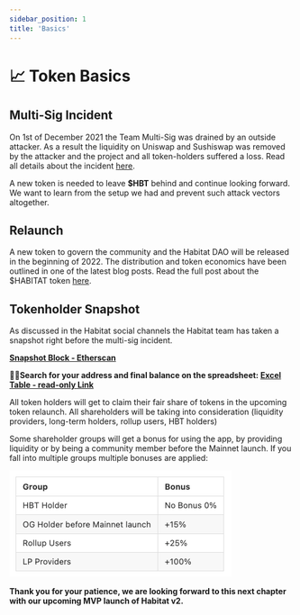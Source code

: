 ```yaml
---
sidebar_position: 1
title: 'Basics'
---
```


# 📈 Token Basics

## Multi-Sig Incident

On 1st of December 2021 the Team Multi-Sig was drained by an outside attacker. As a result the liquidity on Uniswap and Sushiswap was removed by the attacker and the project and all token-holders suffered a loss. Read all details about the incident [here](https://0xhabitat.substack.com/p/exploit2).

A new token is needed to leave **$HBT** behind and continue looking forward. We want to learn from the setup we had and prevent such attack vectors altogether.

## Relaunch

A new token to govern the community and the Habitat DAO will be released in the beginning of 2022. The distribution and token economics have been outlined in one of the latest blog posts. Read the full post about the $HABITAT token [here](https://0xhabitat.substack.com/p/endofyear).

## Tokenholder Snapshot 

As discussed in the Habitat social channels the Habitat team has taken a snapshot right before the multi-sig incident.

**[Snapshot Block - Etherscan](https://etherscan.io/block/13721615)**

👀🔎**Search for your address and final balance on the spreadsheet: [Excel Table - read-only Link](https://docs.google.com/spreadsheets/d/e/2PACX-1vRuiEDeHK7J8mb7iUoxrWxcjAxNJJE5CPUr4em0-3Y29zeioxRIBAH-u9dEDGQrZ_-R5Ij1VjdrD0sy/pubhtml)**

All token holders will get to claim their fair share of tokens in the upcoming token relaunch. All shareholders will be taking into consideration (liquidity providers, long-term holders, rollup users, HBT holders)

Some shareholder groups will get a bonus for using the app, by providing liquidity or by being a community member before the Mainnet launch. If you fall into multiple groups multiple bonuses are applied:

![img](img/bonus-list.png)

**Thank you for your patience, we are looking forward to this next chapter with our upcoming MVP launch of Habitat v2.**
